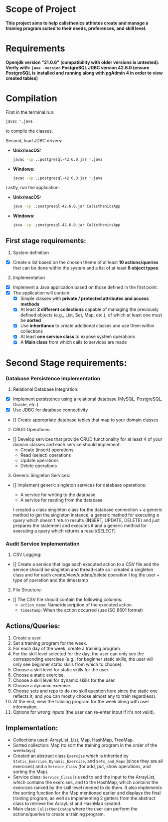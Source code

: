 # Scope of Project

**This project aims to help calisthenics athletes create and manage a training program suited to their needs, preferences, and skill level.**

# Requirements

**Openjdk version "21.0.6" (compatibility with older versions is untested). Verify with:**
**```java -version```**
**PostgreSQL JDBC version 42.6.0 (ensure PostgreSQL is installed and running along with pgAdmin 4 in order to view created tables)**

# Compilation

First in the terminal run:
```bash
javac *.java
````

to compile the classes.

Second, load JDBC drivers:

* **Unix/macOS:**

  ```bash
  javac -cp .:postgresql-42.6.0.jar *.java
  ```
* **Windows:**

  ```bash
  javac -cp .;postgresql-42.6.0.jar *.java
  ```

Lastly, run the application:

* **Unix/macOS:**

  ```bash
  java -cp .:postgresql-42.6.0.jar CalisthenicsApp
  ```
* **Windows:**

  ```bash
  java -cp .;postgresql-42.6.0.jar CalisthenicsApp
  ```


## First stage requirements:
1. System definition
- [x] Create a list based on the chosen theme of at least **10 actions/queries** that can be done within the system and a list of at least **8 object types**.
2. Implementation
- [x] Implement a Java application based on those defined in the first point.
- [x] The application will contain:
    - [x] Simple classes with **private / protected attributes and access methods**
    - [x] At least **2 different collections** capable of managing the previously defined objects (e.g., List, Set, Map, etc.), of which at least one must be **sorted**
    - [x] Use **inheritance** to create additional classes and use them within collections
    - [x] At least **one service class** to expose system operations
    - [x] A **Main class** from which calls to services are made

# Second Stage requirements:

### Database Persistence Implementation

1. Relational Database Integration:
- [x] Implement persistence using a relational database (MySQL, PostgreSQL, Oracle, etc.)
- [x] Use JDBC for database connectivity
- [] Create appropriate database tables that map to your domain classes

2. CRUD Operations:
- [] Develop services that provide CRUD functionality for at least 4 of your domain classes and each service should implement:
  - Create (insert) operations
  - Read (select) operations
  - Update operations
  - Delete operations

3. Generic Singleton Services:
- [] Implement generic singleton services for database operations:
  - A service for writing to the database
  - A service for reading from the database

  I created a class singleton class for the database connection + a generic method to get the singleton instance, a generic method for executing a query which doesn't return results (INSERT, UPDATE, DELETE) and just prepares the statement and executes it and a generic method for executing a query which returns a result(SELECT)

### Audit Service Implementation

1. CSV Logging:
- [] Create a service that logs each executed action to a CSV file and the service should be singleton and thread-safe so I created a singleton class and for each create/view/update/delete operation I log the user + type of operation and the timestamp

2. File Structure:
- [] The CSV file should contain the following columns:
  - `action_name`: Name/description of the executed action
  - `timestamp`: When the action occurred (use ISO 8601 format)

## Actions/Queries:
 1. Create a user.
 2. Set a training program for the week.
 3. For each day of the week, create a training program.
 4. For the skill level selected for the day, the user can only see the corresponding exercises (e.g., for beginner static skills, the user will only see beginner static skills from which to choose).
 5. Choose a skill level for static skills for the user.
 6. Choose a static exercise.
 7. Choose a skill level for dynamic skills for the user.
 8. Choose a dynamic exercise.
 9. Choose sets and reps to do (no skill question here since the static one reflects it, and you can mostly choose almost any to train regardless).
10. At the end, view the training program for the week along with user information.
11. Options for wrong inputs (the user can re-enter input if it's not valid). 

## Implementation:
- Collections used: ArrayList, List, Map, HashMap, TreeMap.
- Sorted collection: Map (to sort the training program in the order of the weekdays).
- Created an abstract class `Exercise` which is inherited by `Static_Exercise`, `Dynamic_Exercise`, and `Sets_and_Reps` (since they are all exercises) and a `Service_Class` (for add, put, show operations, and sorting the Map).
- Service class: `Service_Class` is used to add the input to the ArrayList, which contains the exercises, and to the HashMap, which contains the exercises ranked by the skill level needed to do them. It also implements the sorting function for the Map mentioned earlier and displays the final training program, as well as implementing 2 getters from the abstract class to retrieve the ArrayList and HashMap created.
- Main class: `CalisthenicsApp` where the user can perform the actions/queries to create a training program.
